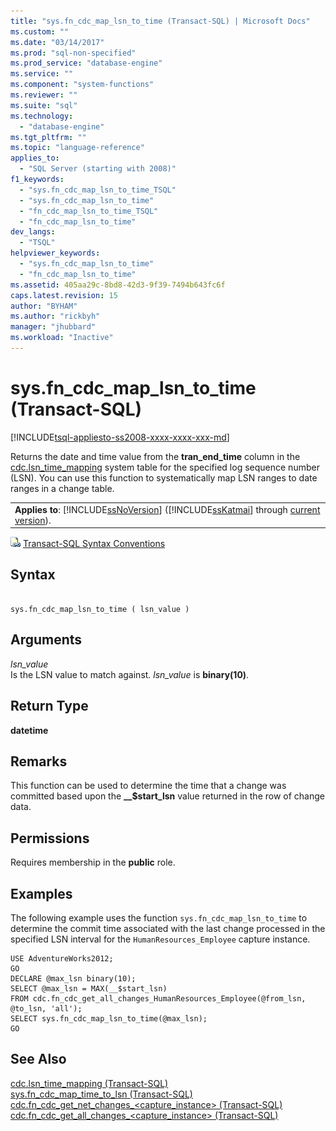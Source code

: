 ```yaml
---
title: "sys.fn_cdc_map_lsn_to_time (Transact-SQL) | Microsoft Docs"
ms.custom: ""
ms.date: "03/14/2017"
ms.prod: "sql-non-specified"
ms.prod_service: "database-engine"
ms.service: ""
ms.component: "system-functions"
ms.reviewer: ""
ms.suite: "sql"
ms.technology: 
  - "database-engine"
ms.tgt_pltfrm: ""
ms.topic: "language-reference"
applies_to: 
  - "SQL Server (starting with 2008)"
f1_keywords: 
  - "sys.fn_cdc_map_lsn_to_time_TSQL"
  - "sys.fn_cdc_map_lsn_to_time"
  - "fn_cdc_map_lsn_to_time_TSQL"
  - "fn_cdc_map_lsn_to_time"
dev_langs: 
  - "TSQL"
helpviewer_keywords: 
  - "sys.fn_cdc_map_lsn_to_time"
  - "fn_cdc_map_lsn_to_time"
ms.assetid: 405aa29c-8bd8-42d3-9f39-7494b643fc6f
caps.latest.revision: 15
author: "BYHAM"
ms.author: "rickbyh"
manager: "jhubbard"
ms.workload: "Inactive"
---
```

# sys.fn_cdc_map_lsn_to_time (Transact-SQL)
[!INCLUDE[tsql-appliesto-ss2008-xxxx-xxxx-xxx-md](../../includes/tsql-appliesto-ss2008-xxxx-xxxx-xxx-md.md)]

  Returns the date and time value from the **tran_end_time** column in the [cdc.lsn_time_mapping](../../relational-databases/system-tables/cdc-lsn-time-mapping-transact-sql.md) system table for the specified log sequence number (LSN). You can use this function to systematically map LSN ranges to date ranges in a change table.  
  
||  
|-|  
|**Applies to**: [!INCLUDE[ssNoVersion](../../includes/ssnoversion-md.md)] ([!INCLUDE[ssKatmai](../../includes/sskatmai-md.md)] through [current version](http://go.microsoft.com/fwlink/p/?LinkId=299658)).|  
  
 ![Topic link icon](../../database-engine/configure-windows/media/topic-link.gif "Topic link icon") [Transact-SQL Syntax Conventions](../../t-sql/language-elements/transact-sql-syntax-conventions-transact-sql.md)  
  
## Syntax  
  
```  
  
sys.fn_cdc_map_lsn_to_time ( lsn_value )  
```  
  
## Arguments  
 *lsn_value*  
 Is the LSN value to match against. *lsn_value* is **binary(10)**.  
  
## Return Type  
 **datetime**  
  
## Remarks  
 This function can be used to determine the time that a change was committed based upon the **__$start_lsn** value returned in the row of change data.  
  
## Permissions  
 Requires membership in the **public** role.  
  
## Examples  
 The following example uses the function `sys.fn_cdc_map_lsn_to_time` to determine the commit time associated with the last change processed in the specified LSN interval for the `HumanResources_Employee` capture instance.  
  
```  
USE AdventureWorks2012;  
GO  
DECLARE @max_lsn binary(10);  
SELECT @max_lsn = MAX(__$start_lsn)  
FROM cdc.fn_cdc_get_all_changes_HumanResources_Employee(@from_lsn, @to_lsn, 'all');  
SELECT sys.fn_cdc_map_lsn_to_time(@max_lsn);  
GO   
```  
  
## See Also  
 [cdc.lsn_time_mapping &#40;Transact-SQL&#41;](../../relational-databases/system-tables/cdc-lsn-time-mapping-transact-sql.md)   
 [sys.fn_cdc_map_time_to_lsn &#40;Transact-SQL&#41;](../../relational-databases/system-functions/sys-fn-cdc-map-time-to-lsn-transact-sql.md)   
 [cdc.fn_cdc_get_net_changes_&#60;capture_instance&#62; &#40;Transact-SQL&#41;](../../relational-databases/system-functions/cdc-fn-cdc-get-net-changes-capture-instance-transact-sql.md)   
 [cdc.fn_cdc_get_all_changes_&#60;capture_instance&#62;  &#40;Transact-SQL&#41;](../../relational-databases/system-functions/cdc-fn-cdc-get-all-changes-capture-instance-transact-sql.md)  
  
  
